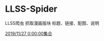 # LLSS-Spider
LLSS爬虫
抓取漫画版块
标题、链接、配图、说明

[2019/11/27 0:00:00集合](https://github.com/YatesGuo/LLSS-Spider/blob/master/bin/Debug/netcoreapp3.0/20191127magnet_url.md)
